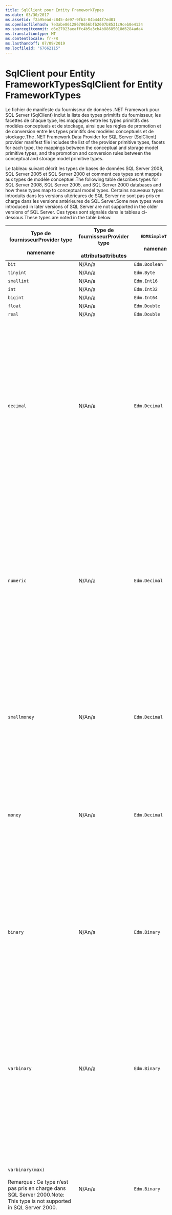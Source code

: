 ```yaml
---
title: SqlClient pour Entity FrameworkTypes
ms.date: 03/30/2017
ms.assetid: f2a95ead-c845-4e97-9fb3-04b444f7ed81
ms.openlocfilehash: 7e3abe86128670656bfb2607b8531c9ceb0e4134
ms.sourcegitcommit: d6e27023aeaffc4b5a3cb4b88685018d6284ada4
ms.translationtype: MT
ms.contentlocale: fr-FR
ms.lasthandoff: 07/09/2019
ms.locfileid: "67662115"
---
```

# <a name="sqlclient-for-entity-frameworktypes"></a><span data-ttu-id="36ab2-102">SqlClient pour Entity FrameworkTypes</span><span class="sxs-lookup"><span data-stu-id="36ab2-102">SqlClient for Entity FrameworkTypes</span></span>
<span data-ttu-id="36ab2-103">Le fichier de manifeste du fournisseur de données .NET Framework pour SQL Server (SqlClient) inclut la liste des types primitifs du fournisseur, les facettes de chaque type, les mappages entre les types primitifs des modèles conceptuels et de stockage, ainsi que les règles de promotion et de conversion entre les types primitifs des modèles conceptuels et de stockage.</span><span class="sxs-lookup"><span data-stu-id="36ab2-103">The .NET Framework Data Provider for SQL Server (SqlClient) provider manifest file includes the list of the provider primitive types, facets for each type, the mappings between the conceptual and storage model primitive types, and the promotion and conversion rules between the conceptual and storage model primitive types.</span></span>  
  
 <span data-ttu-id="36ab2-104">Le tableau suivant décrit les types de bases de données SQL Server 2008, SQL Server 2005 et SQL Server 2000 et comment ces types sont mappés aux types de modèle conceptuel.</span><span class="sxs-lookup"><span data-stu-id="36ab2-104">The following table describes types for SQL Server 2008, SQL Server 2005, and SQL Server 2000 databases and how these types map to conceptual model types.</span></span> <span data-ttu-id="36ab2-105">Certains nouveaux types introduits dans les versions ultérieures de SQL Server ne sont pas pris en charge dans les versions antérieures de SQL Server.</span><span class="sxs-lookup"><span data-stu-id="36ab2-105">Some new types were introduced in later versions of SQL Server are not supported in the older versions of SQL Server.</span></span> <span data-ttu-id="36ab2-106">Ces types sont signalés dans le tableau ci-dessous.</span><span class="sxs-lookup"><span data-stu-id="36ab2-106">These types are noted in the table below.</span></span>  
  
|<span data-ttu-id="36ab2-107">Type de fournisseur</span><span class="sxs-lookup"><span data-stu-id="36ab2-107">Provider type</span></span><br /><br /> <span data-ttu-id="36ab2-108">name</span><span class="sxs-lookup"><span data-stu-id="36ab2-108">name</span></span>|<span data-ttu-id="36ab2-109">Type de fournisseur</span><span class="sxs-lookup"><span data-stu-id="36ab2-109">Provider type</span></span><br /><br /> <span data-ttu-id="36ab2-110">attributs</span><span class="sxs-lookup"><span data-stu-id="36ab2-110">attributes</span></span>|`EDMSimpleType`<br /><br /> <span data-ttu-id="36ab2-111">name</span><span class="sxs-lookup"><span data-stu-id="36ab2-111">name</span></span>|<span data-ttu-id="36ab2-112">Facettes</span><span class="sxs-lookup"><span data-stu-id="36ab2-112">Facets</span></span>|  
|----------------------------|----------------------------------|------------------------------|------------|  
|`bit`|<span data-ttu-id="36ab2-113">N/A</span><span class="sxs-lookup"><span data-stu-id="36ab2-113">n/a</span></span>|`Edm.Boolean`|<span data-ttu-id="36ab2-114">N/A</span><span class="sxs-lookup"><span data-stu-id="36ab2-114">n/a</span></span>|  
|`tinyint`|<span data-ttu-id="36ab2-115">N/A</span><span class="sxs-lookup"><span data-stu-id="36ab2-115">n/a</span></span>|`Edm.Byte`|<span data-ttu-id="36ab2-116">N/A</span><span class="sxs-lookup"><span data-stu-id="36ab2-116">n/a</span></span>|  
|`smallint`|<span data-ttu-id="36ab2-117">N/A</span><span class="sxs-lookup"><span data-stu-id="36ab2-117">n/a</span></span>|`Edm.Int16`|<span data-ttu-id="36ab2-118">N/A</span><span class="sxs-lookup"><span data-stu-id="36ab2-118">n/a</span></span>|  
|`int`|<span data-ttu-id="36ab2-119">N/A</span><span class="sxs-lookup"><span data-stu-id="36ab2-119">n/a</span></span>|`Edm.Int32`|<span data-ttu-id="36ab2-120">N/A</span><span class="sxs-lookup"><span data-stu-id="36ab2-120">n/a</span></span>|  
|`bigint`|<span data-ttu-id="36ab2-121">N/A</span><span class="sxs-lookup"><span data-stu-id="36ab2-121">n/a</span></span>|`Edm.Int64`|<span data-ttu-id="36ab2-122">N/A</span><span class="sxs-lookup"><span data-stu-id="36ab2-122">n/a</span></span>|  
|`float`|<span data-ttu-id="36ab2-123">N/A</span><span class="sxs-lookup"><span data-stu-id="36ab2-123">n/a</span></span>|`Edm.Double`|<span data-ttu-id="36ab2-124">N/A</span><span class="sxs-lookup"><span data-stu-id="36ab2-124">n/a</span></span>|  
|`real`|<span data-ttu-id="36ab2-125">N/A</span><span class="sxs-lookup"><span data-stu-id="36ab2-125">n/a</span></span>|`Edm.Double`|<span data-ttu-id="36ab2-126">N/A</span><span class="sxs-lookup"><span data-stu-id="36ab2-126">n/a</span></span>|  
|`decimal`|<span data-ttu-id="36ab2-127">N/A</span><span class="sxs-lookup"><span data-stu-id="36ab2-127">n/a</span></span>|`Edm.Decimal`|<span data-ttu-id="36ab2-128">Précision :</span><span class="sxs-lookup"><span data-stu-id="36ab2-128">Precision:</span></span><br /><br /> <span data-ttu-id="36ab2-129">-Minimum : 1</span><span class="sxs-lookup"><span data-stu-id="36ab2-129">- Minimum: 1</span></span><br /><br /> <span data-ttu-id="36ab2-130">-Maximum : 38</span><span class="sxs-lookup"><span data-stu-id="36ab2-130">- Maximum: 38</span></span><br /><br /> <span data-ttu-id="36ab2-131">-Valeur par défaut : 18</span><span class="sxs-lookup"><span data-stu-id="36ab2-131">- Default: 18</span></span><br /><br /> <span data-ttu-id="36ab2-132">-Constante : False</span><span class="sxs-lookup"><span data-stu-id="36ab2-132">- Constant: False</span></span><br /><br /> <span data-ttu-id="36ab2-133">Mise à l’échelle :</span><span class="sxs-lookup"><span data-stu-id="36ab2-133">Scale:</span></span><br /><br /> <span data-ttu-id="36ab2-134">-Minimum : 0</span><span class="sxs-lookup"><span data-stu-id="36ab2-134">- Minimum: 0</span></span><br /><br /> <span data-ttu-id="36ab2-135">-Maximum : 38</span><span class="sxs-lookup"><span data-stu-id="36ab2-135">- Maximum: 38</span></span><br /><br /> <span data-ttu-id="36ab2-136">-Valeur par défaut : 0</span><span class="sxs-lookup"><span data-stu-id="36ab2-136">- Default: 0</span></span><br /><br /> <span data-ttu-id="36ab2-137">-Constante : False</span><span class="sxs-lookup"><span data-stu-id="36ab2-137">- Constant: False</span></span>|  
|`numeric`|<span data-ttu-id="36ab2-138">N/A</span><span class="sxs-lookup"><span data-stu-id="36ab2-138">n/a</span></span>|`Edm.Decimal`|<span data-ttu-id="36ab2-139">Précision :</span><span class="sxs-lookup"><span data-stu-id="36ab2-139">Precision:</span></span><br /><br /> <span data-ttu-id="36ab2-140">-Minimum : 1</span><span class="sxs-lookup"><span data-stu-id="36ab2-140">- Minimum: 1</span></span><br /><br /> <span data-ttu-id="36ab2-141">-Maximum : 38</span><span class="sxs-lookup"><span data-stu-id="36ab2-141">- Maximum: 38</span></span><br /><br /> <span data-ttu-id="36ab2-142">-Valeur par défaut : 18</span><span class="sxs-lookup"><span data-stu-id="36ab2-142">- Default: 18</span></span><br /><br /> <span data-ttu-id="36ab2-143">-Constante : False</span><span class="sxs-lookup"><span data-stu-id="36ab2-143">- Constant: False</span></span><br /><br /> <span data-ttu-id="36ab2-144">Mise à l’échelle :</span><span class="sxs-lookup"><span data-stu-id="36ab2-144">Scale:</span></span><br /><br /> <span data-ttu-id="36ab2-145">-Minimum : 0</span><span class="sxs-lookup"><span data-stu-id="36ab2-145">- Minimum: 0</span></span><br /><br /> <span data-ttu-id="36ab2-146">-Maximum : 38</span><span class="sxs-lookup"><span data-stu-id="36ab2-146">- Maximum: 38</span></span><br /><br /> <span data-ttu-id="36ab2-147">-Valeur par défaut : 0</span><span class="sxs-lookup"><span data-stu-id="36ab2-147">- Default: 0</span></span><br /><br /> <span data-ttu-id="36ab2-148">-Constante : False</span><span class="sxs-lookup"><span data-stu-id="36ab2-148">- Constant: False</span></span>|  
|`smallmoney`|<span data-ttu-id="36ab2-149">N/A</span><span class="sxs-lookup"><span data-stu-id="36ab2-149">n/a</span></span>|`Edm.Decimal`|<span data-ttu-id="36ab2-150">Précision :</span><span class="sxs-lookup"><span data-stu-id="36ab2-150">Precision:</span></span><br /><br /> <span data-ttu-id="36ab2-151">-Valeur par défaut : 10</span><span class="sxs-lookup"><span data-stu-id="36ab2-151">- Default: 10</span></span><br /><br /> <span data-ttu-id="36ab2-152">-Constante : True</span><span class="sxs-lookup"><span data-stu-id="36ab2-152">- Constant: True</span></span><br /><br /> <span data-ttu-id="36ab2-153">Mise à l’échelle :</span><span class="sxs-lookup"><span data-stu-id="36ab2-153">Scale:</span></span><br /><br /> <span data-ttu-id="36ab2-154">-Valeur par défaut : 4</span><span class="sxs-lookup"><span data-stu-id="36ab2-154">- Default: 4</span></span><br /><br /> <span data-ttu-id="36ab2-155">-Constante : True</span><span class="sxs-lookup"><span data-stu-id="36ab2-155">- Constant: True</span></span>|  
|`money`|<span data-ttu-id="36ab2-156">N/A</span><span class="sxs-lookup"><span data-stu-id="36ab2-156">n/a</span></span>|`Edm.Decimal`|<span data-ttu-id="36ab2-157">Précision :</span><span class="sxs-lookup"><span data-stu-id="36ab2-157">Precision:</span></span><br /><br /> <span data-ttu-id="36ab2-158">-Valeur par défaut : 19</span><span class="sxs-lookup"><span data-stu-id="36ab2-158">- Default: 19</span></span><br /><br /> <span data-ttu-id="36ab2-159">-Constante : True</span><span class="sxs-lookup"><span data-stu-id="36ab2-159">- Constant: True</span></span><br /><br /> <span data-ttu-id="36ab2-160">Mise à l’échelle :</span><span class="sxs-lookup"><span data-stu-id="36ab2-160">Scale:</span></span><br /><br /> <span data-ttu-id="36ab2-161">-Valeur par défaut : 4</span><span class="sxs-lookup"><span data-stu-id="36ab2-161">- Default: 4</span></span><br /><br /> <span data-ttu-id="36ab2-162">-Constante : True</span><span class="sxs-lookup"><span data-stu-id="36ab2-162">- Constant: True</span></span>|  
|`binary`|<span data-ttu-id="36ab2-163">N/A</span><span class="sxs-lookup"><span data-stu-id="36ab2-163">n/a</span></span>|`Edm.Binary`|<span data-ttu-id="36ab2-164">MaxLength :</span><span class="sxs-lookup"><span data-stu-id="36ab2-164">MaxLength:</span></span><br /><br /> <span data-ttu-id="36ab2-165">-Minimum : 1</span><span class="sxs-lookup"><span data-stu-id="36ab2-165">- Minimum: 1</span></span><br /><br /> <span data-ttu-id="36ab2-166">-Maximum : 8000</span><span class="sxs-lookup"><span data-stu-id="36ab2-166">- Maximum: 8000</span></span><br /><br /> <span data-ttu-id="36ab2-167">-Valeur par défaut : 8000</span><span class="sxs-lookup"><span data-stu-id="36ab2-167">- Default: 8000</span></span><br /><br /> <span data-ttu-id="36ab2-168">-Constante : False</span><span class="sxs-lookup"><span data-stu-id="36ab2-168">- Constant: False</span></span><br /><br /> <span data-ttu-id="36ab2-169">FixedLength :</span><span class="sxs-lookup"><span data-stu-id="36ab2-169">FixedLength:</span></span><br /><br /> <span data-ttu-id="36ab2-170">-Valeur par défaut : True</span><span class="sxs-lookup"><span data-stu-id="36ab2-170">- Default: True</span></span><br /><br /> <span data-ttu-id="36ab2-171">-Constante : True</span><span class="sxs-lookup"><span data-stu-id="36ab2-171">- Constant: True</span></span>|  
|`varbinary`|<span data-ttu-id="36ab2-172">N/A</span><span class="sxs-lookup"><span data-stu-id="36ab2-172">n/a</span></span>|`Edm.Binary`|<span data-ttu-id="36ab2-173">MaxLength :</span><span class="sxs-lookup"><span data-stu-id="36ab2-173">MaxLength:</span></span><br /><br /> <span data-ttu-id="36ab2-174">-Minimum : 1</span><span class="sxs-lookup"><span data-stu-id="36ab2-174">- Minimum: 1</span></span><br /><br /> <span data-ttu-id="36ab2-175">-Maximum : 8000</span><span class="sxs-lookup"><span data-stu-id="36ab2-175">- Maximum: 8000</span></span><br /><br /> <span data-ttu-id="36ab2-176">-Valeur par défaut : 8000</span><span class="sxs-lookup"><span data-stu-id="36ab2-176">- Default: 8000</span></span><br /><br /> <span data-ttu-id="36ab2-177">-Constante : False</span><span class="sxs-lookup"><span data-stu-id="36ab2-177">- Constant: False</span></span><br /><br /> <span data-ttu-id="36ab2-178">FixedLength :</span><span class="sxs-lookup"><span data-stu-id="36ab2-178">FixedLength:</span></span><br /><br /> <span data-ttu-id="36ab2-179">-Valeur par défaut : False</span><span class="sxs-lookup"><span data-stu-id="36ab2-179">- Default: False</span></span><br /><br /> <span data-ttu-id="36ab2-180">-Constante : True</span><span class="sxs-lookup"><span data-stu-id="36ab2-180">- Constant: True</span></span>|  
|`varbinary(max)`<br /><br /> <span data-ttu-id="36ab2-181">Remarque : Ce type n’est pas pris en charge dans SQL Server 2000.</span><span class="sxs-lookup"><span data-stu-id="36ab2-181">Note: This type is not supported in SQL Server 2000.</span></span>|<span data-ttu-id="36ab2-182">N/A</span><span class="sxs-lookup"><span data-stu-id="36ab2-182">n/a</span></span>|`Edm.Binary`|<span data-ttu-id="36ab2-183">MaxLength :</span><span class="sxs-lookup"><span data-stu-id="36ab2-183">MaxLength:</span></span><br /><br /> <span data-ttu-id="36ab2-184">-Valeur par défaut : 214748364780</span><span class="sxs-lookup"><span data-stu-id="36ab2-184">- Default: 214748364780</span></span><br /><br /> <span data-ttu-id="36ab2-185">-Constante : True</span><span class="sxs-lookup"><span data-stu-id="36ab2-185">- Constant: True</span></span><br /><br /> <span data-ttu-id="36ab2-186">FixedLength :</span><span class="sxs-lookup"><span data-stu-id="36ab2-186">FixedLength:</span></span><br /><br /> <span data-ttu-id="36ab2-187">-Valeur par défaut : False</span><span class="sxs-lookup"><span data-stu-id="36ab2-187">- Default: False</span></span><br /><br /> <span data-ttu-id="36ab2-188">-Constante : True</span><span class="sxs-lookup"><span data-stu-id="36ab2-188">- Constant: True</span></span>|  
|`image`|<span data-ttu-id="36ab2-189">N/A</span><span class="sxs-lookup"><span data-stu-id="36ab2-189">n/a</span></span>|`Edm.Binary`|<span data-ttu-id="36ab2-190">MaxLength :</span><span class="sxs-lookup"><span data-stu-id="36ab2-190">MaxLength:</span></span><br /><br /> <span data-ttu-id="36ab2-191">-Valeur par défaut : 2147483647</span><span class="sxs-lookup"><span data-stu-id="36ab2-191">- Default: 2147483647</span></span><br /><br /> <span data-ttu-id="36ab2-192">-Constante : True</span><span class="sxs-lookup"><span data-stu-id="36ab2-192">- Constant: True</span></span><br /><br /> <span data-ttu-id="36ab2-193">FixedLength :</span><span class="sxs-lookup"><span data-stu-id="36ab2-193">FixedLength:</span></span><br /><br /> <span data-ttu-id="36ab2-194">-Valeur par défaut : False</span><span class="sxs-lookup"><span data-stu-id="36ab2-194">- Default: False</span></span><br /><br /> <span data-ttu-id="36ab2-195">-Constante : True</span><span class="sxs-lookup"><span data-stu-id="36ab2-195">- Constant: True</span></span>|  
|`timestamp`|<span data-ttu-id="36ab2-196">N/A</span><span class="sxs-lookup"><span data-stu-id="36ab2-196">n/a</span></span>|`Edm.Binary`|<span data-ttu-id="36ab2-197">MaxLength :</span><span class="sxs-lookup"><span data-stu-id="36ab2-197">MaxLength:</span></span><br /><br /> <span data-ttu-id="36ab2-198">-Valeur par défaut : 8</span><span class="sxs-lookup"><span data-stu-id="36ab2-198">- Default: 8</span></span><br /><br /> <span data-ttu-id="36ab2-199">-Constante : True</span><span class="sxs-lookup"><span data-stu-id="36ab2-199">- Constant: True</span></span><br /><br /> <span data-ttu-id="36ab2-200">FixedLength :</span><span class="sxs-lookup"><span data-stu-id="36ab2-200">FixedLength:</span></span><br /><br /> <span data-ttu-id="36ab2-201">-Valeur par défaut : True</span><span class="sxs-lookup"><span data-stu-id="36ab2-201">- Default: True</span></span><br /><br /> <span data-ttu-id="36ab2-202">-Constante : True</span><span class="sxs-lookup"><span data-stu-id="36ab2-202">- Constant: True</span></span>|  
|`rowversion`|<span data-ttu-id="36ab2-203">N/A</span><span class="sxs-lookup"><span data-stu-id="36ab2-203">n/a</span></span>|`Edm.Binary`|<span data-ttu-id="36ab2-204">MaxLength :</span><span class="sxs-lookup"><span data-stu-id="36ab2-204">MaxLength:</span></span><br /><br /> <span data-ttu-id="36ab2-205">-Valeur par défaut : 8</span><span class="sxs-lookup"><span data-stu-id="36ab2-205">- Default: 8</span></span><br /><br /> <span data-ttu-id="36ab2-206">-Constante : True</span><span class="sxs-lookup"><span data-stu-id="36ab2-206">- Constant: True</span></span><br /><br /> <span data-ttu-id="36ab2-207">FixedLength :</span><span class="sxs-lookup"><span data-stu-id="36ab2-207">FixedLength:</span></span><br /><br /> <span data-ttu-id="36ab2-208">-Valeur par défaut : True</span><span class="sxs-lookup"><span data-stu-id="36ab2-208">- Default: True</span></span><br /><br /> <span data-ttu-id="36ab2-209">-Constante : True</span><span class="sxs-lookup"><span data-stu-id="36ab2-209">- Constant: True</span></span>|  
|`smalldatetime`|<span data-ttu-id="36ab2-210">N/A</span><span class="sxs-lookup"><span data-stu-id="36ab2-210">n/a</span></span>|`Edm.DateTime`|<span data-ttu-id="36ab2-211">Précision :</span><span class="sxs-lookup"><span data-stu-id="36ab2-211">Precision:</span></span><br /><br /> <span data-ttu-id="36ab2-212">-Valeur par défaut : 0</span><span class="sxs-lookup"><span data-stu-id="36ab2-212">- Default: 0</span></span><br /><br /> <span data-ttu-id="36ab2-213">-Constante : True</span><span class="sxs-lookup"><span data-stu-id="36ab2-213">- Constant: True</span></span>|  
|`datetime`|<span data-ttu-id="36ab2-214">N/A</span><span class="sxs-lookup"><span data-stu-id="36ab2-214">n/a</span></span>|`Edm.DateTime`|<span data-ttu-id="36ab2-215">Précision :</span><span class="sxs-lookup"><span data-stu-id="36ab2-215">Precision:</span></span><br /><br /> <span data-ttu-id="36ab2-216">-Valeur par défaut : 3</span><span class="sxs-lookup"><span data-stu-id="36ab2-216">- Default: 3</span></span><br /><br /> <span data-ttu-id="36ab2-217">-Constante : True</span><span class="sxs-lookup"><span data-stu-id="36ab2-217">- Constant: True</span></span>|  
|`date`<br /><br /> <span data-ttu-id="36ab2-218">Remarque : Ce type n’est pas pris en charge dans SQL Server 2005 et SQL Server 2000.</span><span class="sxs-lookup"><span data-stu-id="36ab2-218">Note: This type is not supported in SQL Server 2005 and SQL Server 2000.</span></span>|<span data-ttu-id="36ab2-219">N/A</span><span class="sxs-lookup"><span data-stu-id="36ab2-219">n/a</span></span>|`Edm.DateTime`|<span data-ttu-id="36ab2-220">Précision :</span><span class="sxs-lookup"><span data-stu-id="36ab2-220">Precision:</span></span><br /><br /> <span data-ttu-id="36ab2-221">-Valeur par défaut : 0</span><span class="sxs-lookup"><span data-stu-id="36ab2-221">- Default: 0</span></span><br /><br /> <span data-ttu-id="36ab2-222">-Constante : False</span><span class="sxs-lookup"><span data-stu-id="36ab2-222">- Constant: False</span></span>|  
|`time`<br /><br /> <span data-ttu-id="36ab2-223">Remarque : Ce type n’est pas pris en charge dans SQL Server 2005 et SQL Server 2000.</span><span class="sxs-lookup"><span data-stu-id="36ab2-223">Note: This type is not supported in SQL Server 2005 and SQL Server 2000.</span></span>|<span data-ttu-id="36ab2-224">N/A</span><span class="sxs-lookup"><span data-stu-id="36ab2-224">n/a</span></span>|`Edm.Time`|<span data-ttu-id="36ab2-225">Précision :</span><span class="sxs-lookup"><span data-stu-id="36ab2-225">Precision:</span></span><br /><br /> <span data-ttu-id="36ab2-226">-Valeur par défaut : 7</span><span class="sxs-lookup"><span data-stu-id="36ab2-226">- Default: 7</span></span><br /><br /> <span data-ttu-id="36ab2-227">-Constante : False</span><span class="sxs-lookup"><span data-stu-id="36ab2-227">- Constant: False</span></span>|  
|`datetime2`<br /><br /> <span data-ttu-id="36ab2-228">Remarque : Ce type n’est pas pris en charge dans SQL Server 2005 et SQL Server 2000.</span><span class="sxs-lookup"><span data-stu-id="36ab2-228">Note: This type is not supported in SQL Server 2005 and SQL Server 2000.</span></span>|<span data-ttu-id="36ab2-229">N/A</span><span class="sxs-lookup"><span data-stu-id="36ab2-229">n/a</span></span>|`Edm.DateTime`|<span data-ttu-id="36ab2-230">Précision :</span><span class="sxs-lookup"><span data-stu-id="36ab2-230">Precision:</span></span><br /><br /> <span data-ttu-id="36ab2-231">-Valeur par défaut : 7</span><span class="sxs-lookup"><span data-stu-id="36ab2-231">- Default: 7</span></span><br /><br /> <span data-ttu-id="36ab2-232">-Constante : False</span><span class="sxs-lookup"><span data-stu-id="36ab2-232">- Constant: False</span></span>|  
|`datetimeoffset`<br /><br /> <span data-ttu-id="36ab2-233">Remarque : Ce type n’est pas pris en charge dans SQL Server 2005 et SQL Server 2000.</span><span class="sxs-lookup"><span data-stu-id="36ab2-233">Note: This type is not supported in SQL Server 2005 and SQL Server 2000.</span></span>|<span data-ttu-id="36ab2-234">N/A</span><span class="sxs-lookup"><span data-stu-id="36ab2-234">n/a</span></span>|`Edm.DateTimeOffset`|<span data-ttu-id="36ab2-235">Précision :</span><span class="sxs-lookup"><span data-stu-id="36ab2-235">Precision:</span></span><br /><br /> <span data-ttu-id="36ab2-236">-Valeur par défaut : 7</span><span class="sxs-lookup"><span data-stu-id="36ab2-236">- Default: 7</span></span><br /><br /> <span data-ttu-id="36ab2-237">-Constante : False</span><span class="sxs-lookup"><span data-stu-id="36ab2-237">- Constant: False</span></span>|  
|`nvarchar`<br /><br /> <span data-ttu-id="36ab2-238">Remarque : Ce type n’est pas pris en charge dans SQL Server 2000.</span><span class="sxs-lookup"><span data-stu-id="36ab2-238">Note: This type is not supported in SQL Server 2000.</span></span>|<span data-ttu-id="36ab2-239">N/A</span><span class="sxs-lookup"><span data-stu-id="36ab2-239">n/a</span></span>|`Edm.String`|<span data-ttu-id="36ab2-240">MaxLength :</span><span class="sxs-lookup"><span data-stu-id="36ab2-240">MaxLength:</span></span><br /><br /> <span data-ttu-id="36ab2-241">-Minimum : 1</span><span class="sxs-lookup"><span data-stu-id="36ab2-241">- Minimum: 1</span></span><br /><br /> <span data-ttu-id="36ab2-242">-Maximum : 4000</span><span class="sxs-lookup"><span data-stu-id="36ab2-242">- Maximum: 4000</span></span><br /><br /> <span data-ttu-id="36ab2-243">-Valeur par défaut : 4000</span><span class="sxs-lookup"><span data-stu-id="36ab2-243">- Default: 4000</span></span><br /><br /> <span data-ttu-id="36ab2-244">-Constante : False</span><span class="sxs-lookup"><span data-stu-id="36ab2-244">- Constant: False</span></span><br /><br /> <span data-ttu-id="36ab2-245">Unicode :</span><span class="sxs-lookup"><span data-stu-id="36ab2-245">Unicode:</span></span><br /><br /> <span data-ttu-id="36ab2-246">-Valeur par défaut : True</span><span class="sxs-lookup"><span data-stu-id="36ab2-246">- Default: True</span></span><br /><br /> <span data-ttu-id="36ab2-247">-Constante : True</span><span class="sxs-lookup"><span data-stu-id="36ab2-247">- Constant: True</span></span><br /><br /> <span data-ttu-id="36ab2-248">FixedLength :</span><span class="sxs-lookup"><span data-stu-id="36ab2-248">FixedLength:</span></span><br /><br /> <span data-ttu-id="36ab2-249">-Valeur par défaut : False</span><span class="sxs-lookup"><span data-stu-id="36ab2-249">- Default: False</span></span><br /><br /> <span data-ttu-id="36ab2-250">-Constante : True</span><span class="sxs-lookup"><span data-stu-id="36ab2-250">- Constant: True</span></span>|  
|`varchar`<br /><br /> <span data-ttu-id="36ab2-251">Remarque : Ce type n’est pas pris en charge dans SQL Server 2000.</span><span class="sxs-lookup"><span data-stu-id="36ab2-251">Note: This type is not supported in SQL Server 2000.</span></span>|<span data-ttu-id="36ab2-252">N/A</span><span class="sxs-lookup"><span data-stu-id="36ab2-252">n/a</span></span>|`Edm.String`|<span data-ttu-id="36ab2-253">MaxLength :</span><span class="sxs-lookup"><span data-stu-id="36ab2-253">MaxLength:</span></span><br /><br /> <span data-ttu-id="36ab2-254">-Minimum : 1</span><span class="sxs-lookup"><span data-stu-id="36ab2-254">- Minimum: 1</span></span><br /><br /> <span data-ttu-id="36ab2-255">-Maximum : 8000</span><span class="sxs-lookup"><span data-stu-id="36ab2-255">- Maximum: 8000</span></span><br /><br /> <span data-ttu-id="36ab2-256">-Valeur par défaut : 8000</span><span class="sxs-lookup"><span data-stu-id="36ab2-256">- Default: 8000</span></span><br /><br /> <span data-ttu-id="36ab2-257">-Constante : False</span><span class="sxs-lookup"><span data-stu-id="36ab2-257">- Constant: False</span></span><br /><br /> <span data-ttu-id="36ab2-258">Unicode :</span><span class="sxs-lookup"><span data-stu-id="36ab2-258">Unicode:</span></span><br /><br /> <span data-ttu-id="36ab2-259">-Valeur par défaut : False</span><span class="sxs-lookup"><span data-stu-id="36ab2-259">- Default: False</span></span><br /><br /> <span data-ttu-id="36ab2-260">-Constante : True</span><span class="sxs-lookup"><span data-stu-id="36ab2-260">- Constant: True</span></span><br /><br /> <span data-ttu-id="36ab2-261">FixedLength :</span><span class="sxs-lookup"><span data-stu-id="36ab2-261">FixedLength:</span></span><br /><br /> <span data-ttu-id="36ab2-262">-Valeur par défaut : False</span><span class="sxs-lookup"><span data-stu-id="36ab2-262">- Default: False</span></span><br /><br /> <span data-ttu-id="36ab2-263">-Constante : True</span><span class="sxs-lookup"><span data-stu-id="36ab2-263">- Constant: True</span></span>|  
|`char`|<span data-ttu-id="36ab2-264">N/A</span><span class="sxs-lookup"><span data-stu-id="36ab2-264">n/a</span></span>|`Edm.String`|<span data-ttu-id="36ab2-265">MaxLength :</span><span class="sxs-lookup"><span data-stu-id="36ab2-265">MaxLength:</span></span><br /><br /> <span data-ttu-id="36ab2-266">-Minimum : 1</span><span class="sxs-lookup"><span data-stu-id="36ab2-266">- Minimum: 1</span></span><br /><br /> <span data-ttu-id="36ab2-267">-Maximum : 8000</span><span class="sxs-lookup"><span data-stu-id="36ab2-267">- Maximum: 8000</span></span><br /><br /> <span data-ttu-id="36ab2-268">-Valeur par défaut : 8000</span><span class="sxs-lookup"><span data-stu-id="36ab2-268">- Default: 8000</span></span><br /><br /> <span data-ttu-id="36ab2-269">-Constante : False</span><span class="sxs-lookup"><span data-stu-id="36ab2-269">- Constant: False</span></span><br /><br /> <span data-ttu-id="36ab2-270">Unicode :</span><span class="sxs-lookup"><span data-stu-id="36ab2-270">Unicode:</span></span><br /><br /> <span data-ttu-id="36ab2-271">-Valeur par défaut : False</span><span class="sxs-lookup"><span data-stu-id="36ab2-271">- Default: False</span></span><br /><br /> <span data-ttu-id="36ab2-272">-Constante : True</span><span class="sxs-lookup"><span data-stu-id="36ab2-272">- Constant: True</span></span><br /><br /> <span data-ttu-id="36ab2-273">FixedLength :</span><span class="sxs-lookup"><span data-stu-id="36ab2-273">FixedLength:</span></span><br /><br /> <span data-ttu-id="36ab2-274">-Valeur par défaut : True</span><span class="sxs-lookup"><span data-stu-id="36ab2-274">- Default: True</span></span><br /><br /> <span data-ttu-id="36ab2-275">-Constante : True</span><span class="sxs-lookup"><span data-stu-id="36ab2-275">- Constant: True</span></span>|  
|`nchar`|<span data-ttu-id="36ab2-276">N/A</span><span class="sxs-lookup"><span data-stu-id="36ab2-276">n/a</span></span>|`Edm.String`|<span data-ttu-id="36ab2-277">MaxLength :</span><span class="sxs-lookup"><span data-stu-id="36ab2-277">MaxLength:</span></span><br /><br /> <span data-ttu-id="36ab2-278">-Minimum : 1</span><span class="sxs-lookup"><span data-stu-id="36ab2-278">- Minimum: 1</span></span><br /><br /> <span data-ttu-id="36ab2-279">-Maximum : 4000</span><span class="sxs-lookup"><span data-stu-id="36ab2-279">- Maximum: 4000</span></span><br /><br /> <span data-ttu-id="36ab2-280">-Valeur par défaut : 4000</span><span class="sxs-lookup"><span data-stu-id="36ab2-280">- Default: 4000</span></span><br /><br /> <span data-ttu-id="36ab2-281">-Constante : False</span><span class="sxs-lookup"><span data-stu-id="36ab2-281">- Constant: False</span></span><br /><br /> <span data-ttu-id="36ab2-282">Unicode :</span><span class="sxs-lookup"><span data-stu-id="36ab2-282">Unicode:</span></span><br /><br /> <span data-ttu-id="36ab2-283">-Valeur par défaut : True</span><span class="sxs-lookup"><span data-stu-id="36ab2-283">- Default: True</span></span><br /><br /> <span data-ttu-id="36ab2-284">-Constante : True</span><span class="sxs-lookup"><span data-stu-id="36ab2-284">- Constant: True</span></span><br /><br /> <span data-ttu-id="36ab2-285">FixedLength :</span><span class="sxs-lookup"><span data-stu-id="36ab2-285">FixedLength:</span></span><br /><br /> <span data-ttu-id="36ab2-286">-Valeur par défaut : True</span><span class="sxs-lookup"><span data-stu-id="36ab2-286">- Default: True</span></span><br /><br /> <span data-ttu-id="36ab2-287">-Constante : True</span><span class="sxs-lookup"><span data-stu-id="36ab2-287">- Constant: True</span></span>|  
|<span data-ttu-id="36ab2-288">`varchar`(`max`)</span><span class="sxs-lookup"><span data-stu-id="36ab2-288">`varchar`(`max`)</span></span>|<span data-ttu-id="36ab2-289">N/A</span><span class="sxs-lookup"><span data-stu-id="36ab2-289">n/a</span></span>|`Edm.String`|<span data-ttu-id="36ab2-290">MaxLength :</span><span class="sxs-lookup"><span data-stu-id="36ab2-290">MaxLength:</span></span><br /><br /> <span data-ttu-id="36ab2-291">-Valeur par défaut : 2147483647</span><span class="sxs-lookup"><span data-stu-id="36ab2-291">- Default: 2147483647</span></span><br /><br /> <span data-ttu-id="36ab2-292">-Constante : True</span><span class="sxs-lookup"><span data-stu-id="36ab2-292">- Constant: True</span></span><br /><br /> <span data-ttu-id="36ab2-293">Unicode :</span><span class="sxs-lookup"><span data-stu-id="36ab2-293">Unicode:</span></span><br /><br /> <span data-ttu-id="36ab2-294">-Valeur par défaut : False</span><span class="sxs-lookup"><span data-stu-id="36ab2-294">- Default: False</span></span><br /><br /> <span data-ttu-id="36ab2-295">-Constante : True</span><span class="sxs-lookup"><span data-stu-id="36ab2-295">- Constant: True</span></span><br /><br /> <span data-ttu-id="36ab2-296">FixedLength :</span><span class="sxs-lookup"><span data-stu-id="36ab2-296">FixedLength:</span></span><br /><br /> <span data-ttu-id="36ab2-297">-Valeur par défaut : False</span><span class="sxs-lookup"><span data-stu-id="36ab2-297">- Default: False</span></span><br /><br /> <span data-ttu-id="36ab2-298">-Constante : True</span><span class="sxs-lookup"><span data-stu-id="36ab2-298">- Constant: True</span></span>|  
|<span data-ttu-id="36ab2-299">`nvarchar`(`max`)</span><span class="sxs-lookup"><span data-stu-id="36ab2-299">`nvarchar`(`max`)</span></span>|<span data-ttu-id="36ab2-300">N/A</span><span class="sxs-lookup"><span data-stu-id="36ab2-300">n/a</span></span>|`Edm.String`|<span data-ttu-id="36ab2-301">MaxLength :</span><span class="sxs-lookup"><span data-stu-id="36ab2-301">MaxLength:</span></span><br /><br /> <span data-ttu-id="36ab2-302">-Valeur par défaut : 1073741823</span><span class="sxs-lookup"><span data-stu-id="36ab2-302">- Default: 1073741823</span></span><br /><br /> <span data-ttu-id="36ab2-303">-Constante : True</span><span class="sxs-lookup"><span data-stu-id="36ab2-303">- Constant: True</span></span><br /><br /> <span data-ttu-id="36ab2-304">Unicode :</span><span class="sxs-lookup"><span data-stu-id="36ab2-304">Unicode:</span></span><br /><br /> <span data-ttu-id="36ab2-305">-Valeur par défaut : True</span><span class="sxs-lookup"><span data-stu-id="36ab2-305">- Default: True</span></span><br /><br /> <span data-ttu-id="36ab2-306">-Constante : True</span><span class="sxs-lookup"><span data-stu-id="36ab2-306">- Constant: True</span></span><br /><br /> <span data-ttu-id="36ab2-307">FixedLength :</span><span class="sxs-lookup"><span data-stu-id="36ab2-307">FixedLength:</span></span><br /><br /> <span data-ttu-id="36ab2-308">-Valeur par défaut : False</span><span class="sxs-lookup"><span data-stu-id="36ab2-308">- Default: False</span></span><br /><br /> <span data-ttu-id="36ab2-309">-Constante : True</span><span class="sxs-lookup"><span data-stu-id="36ab2-309">- Constant: True</span></span>|  
|`ntext`|<span data-ttu-id="36ab2-310">Comparable au niveau : False</span><span class="sxs-lookup"><span data-stu-id="36ab2-310">Equal comparable: False</span></span><br /><br /> <span data-ttu-id="36ab2-311">Comparable en ordre : False</span><span class="sxs-lookup"><span data-stu-id="36ab2-311">Order comparable: False</span></span>|`Edm.String`|<span data-ttu-id="36ab2-312">MaxLength :</span><span class="sxs-lookup"><span data-stu-id="36ab2-312">MaxLength:</span></span><br /><br /> <span data-ttu-id="36ab2-313">-Valeur par défaut : 1073741823</span><span class="sxs-lookup"><span data-stu-id="36ab2-313">- Default: 1073741823</span></span><br /><br /> <span data-ttu-id="36ab2-314">-Constante : True</span><span class="sxs-lookup"><span data-stu-id="36ab2-314">- Constant: True</span></span><br /><br /> <span data-ttu-id="36ab2-315">Unicode :</span><span class="sxs-lookup"><span data-stu-id="36ab2-315">Unicode:</span></span><br /><br /> <span data-ttu-id="36ab2-316">-Valeur par défaut : False</span><span class="sxs-lookup"><span data-stu-id="36ab2-316">- Default: False</span></span><br /><br /> <span data-ttu-id="36ab2-317">-Constante : True</span><span class="sxs-lookup"><span data-stu-id="36ab2-317">- Constant: True</span></span><br /><br /> <span data-ttu-id="36ab2-318">FixedLength :</span><span class="sxs-lookup"><span data-stu-id="36ab2-318">FixedLength:</span></span><br /><br /> <span data-ttu-id="36ab2-319">-Valeur par défaut : False</span><span class="sxs-lookup"><span data-stu-id="36ab2-319">- Default: False</span></span><br /><br /> <span data-ttu-id="36ab2-320">-Constante : True</span><span class="sxs-lookup"><span data-stu-id="36ab2-320">- Constant: True</span></span>|  
|`text`|<span data-ttu-id="36ab2-321">Comparable au niveau : False</span><span class="sxs-lookup"><span data-stu-id="36ab2-321">Equal comparable: False</span></span><br /><br /> <span data-ttu-id="36ab2-322">Comparable en ordre : False</span><span class="sxs-lookup"><span data-stu-id="36ab2-322">Order comparable: False</span></span>|`Edm.String`|<span data-ttu-id="36ab2-323">MaxLength :</span><span class="sxs-lookup"><span data-stu-id="36ab2-323">MaxLength:</span></span><br /><br /> <span data-ttu-id="36ab2-324">-Valeur par défaut : 2147483647</span><span class="sxs-lookup"><span data-stu-id="36ab2-324">- Default: 2147483647</span></span><br /><br /> <span data-ttu-id="36ab2-325">-Constante : True</span><span class="sxs-lookup"><span data-stu-id="36ab2-325">- Constant: True</span></span><br /><br /> <span data-ttu-id="36ab2-326">Unicode :</span><span class="sxs-lookup"><span data-stu-id="36ab2-326">Unicode:</span></span><br /><br /> <span data-ttu-id="36ab2-327">-Valeur par défaut : False</span><span class="sxs-lookup"><span data-stu-id="36ab2-327">- Default: False</span></span><br /><br /> <span data-ttu-id="36ab2-328">-Constante : True</span><span class="sxs-lookup"><span data-stu-id="36ab2-328">- Constant: True</span></span><br /><br /> <span data-ttu-id="36ab2-329">FixedLength :</span><span class="sxs-lookup"><span data-stu-id="36ab2-329">FixedLength:</span></span><br /><br /> <span data-ttu-id="36ab2-330">-Valeur par défaut : False</span><span class="sxs-lookup"><span data-stu-id="36ab2-330">- Default: False</span></span><br /><br /> <span data-ttu-id="36ab2-331">-Constante : True</span><span class="sxs-lookup"><span data-stu-id="36ab2-331">- Constant: True</span></span>|  
|`Unique`<br /><br /> `identifier`|<span data-ttu-id="36ab2-332">Comparable au niveau : True</span><span class="sxs-lookup"><span data-stu-id="36ab2-332">Equal comparable: True</span></span><br /><br /> <span data-ttu-id="36ab2-333">Comparable en ordre : True</span><span class="sxs-lookup"><span data-stu-id="36ab2-333">Order comparable: True</span></span>|`Edm.Guid`|<span data-ttu-id="36ab2-334">N/A</span><span class="sxs-lookup"><span data-stu-id="36ab2-334">n/a</span></span>|  
|`xml`|<span data-ttu-id="36ab2-335">Comparable au niveau : False</span><span class="sxs-lookup"><span data-stu-id="36ab2-335">Equal comparable: False</span></span><br /><br /> <span data-ttu-id="36ab2-336">Comparable en ordre : False</span><span class="sxs-lookup"><span data-stu-id="36ab2-336">Order comparable: False</span></span>|`Edm.String`|<span data-ttu-id="36ab2-337">MaxLength :</span><span class="sxs-lookup"><span data-stu-id="36ab2-337">MaxLength:</span></span><br /><br /> <span data-ttu-id="36ab2-338">-Valeur par défaut : 1073741823</span><span class="sxs-lookup"><span data-stu-id="36ab2-338">- Default: 1073741823</span></span><br /><br /> <span data-ttu-id="36ab2-339">-Constante : True</span><span class="sxs-lookup"><span data-stu-id="36ab2-339">- Constant: True</span></span><br /><br /> <span data-ttu-id="36ab2-340">Unicode :</span><span class="sxs-lookup"><span data-stu-id="36ab2-340">Unicode:</span></span><br /><br /> <span data-ttu-id="36ab2-341">-Valeur par défaut : True</span><span class="sxs-lookup"><span data-stu-id="36ab2-341">- Default: True</span></span><br /><br /> <span data-ttu-id="36ab2-342">-Constante : True</span><span class="sxs-lookup"><span data-stu-id="36ab2-342">- Constant: True</span></span><br /><br /> <span data-ttu-id="36ab2-343">FixedLength :</span><span class="sxs-lookup"><span data-stu-id="36ab2-343">FixedLength:</span></span><br /><br /> <span data-ttu-id="36ab2-344">-Valeur par défaut : False</span><span class="sxs-lookup"><span data-stu-id="36ab2-344">- Default: False</span></span><br /><br /> <span data-ttu-id="36ab2-345">-Constante : True</span><span class="sxs-lookup"><span data-stu-id="36ab2-345">- Constant: True</span></span>|  
  
## <a name="see-also"></a><span data-ttu-id="36ab2-346">Voir aussi</span><span class="sxs-lookup"><span data-stu-id="36ab2-346">See also</span></span>

- [<span data-ttu-id="36ab2-347">Spécifications CSDL, SSDL et MSL</span><span class="sxs-lookup"><span data-stu-id="36ab2-347">CSDL, SSDL, and MSL Specifications</span></span>](../../../../../docs/framework/data/adonet/ef/language-reference/csdl-ssdl-and-msl-specifications.md)
